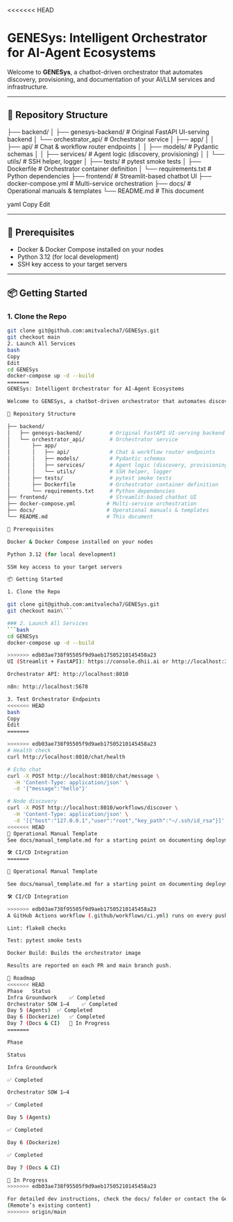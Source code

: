 <<<<<<< HEAD
# GENESys: Intelligent Orchestrator for AI-Agent Ecosystems

Welcome to **GENESys**, a chatbot-driven orchestrator that automates discovery, provisioning, and documentation of your AI/LLM services and infrastructure.

---

## 🚀 Repository Structure

├── backend/
│ ├── genesys-backend/ # Original FastAPI UI-serving backend
│ └── orchestrator_api/ # Orchestrator service
│ ├── app/
│ │ ├── api/ # Chat & workflow router endpoints
│ │ ├── models/ # Pydantic schemas
│ │ ├── services/ # Agent logic (discovery, provisioning)
│ │ └── utils/ # SSH helper, logger
│ ├── tests/ # pytest smoke tests
│ ├── Dockerfile # Orchestrator container definition
│ └── requirements.txt # Python dependencies
├── frontend/ # Streamlit-based chatbot UI
├── docker-compose.yml # Multi-service orchestration
├── docs/ # Operational manuals & templates
└── README.md # This document

yaml
Copy
Edit

---

## 🔧 Prerequisites

- Docker & Docker Compose installed on your nodes
- Python 3.12 (for local development)
- SSH key access to your target servers

---

## 📦 Getting Started

### 1. Clone the Repo
```bash
git clone git@github.com:amitvalecha7/GENESys.git
git checkout main
2. Launch All Services
bash
Copy
Edit
cd GENESys
docker-compose up -d --build
=======
GENESys: Intelligent Orchestrator for AI-Agent Ecosystems

Welcome to GENESys, a chatbot-driven orchestrator that automates discovery, provisioning, and documentation of your AI/LLM services and infrastructure.

🚀 Repository Structure

├── backend/
│   ├── genesys-backend/         # Original FastAPI UI-serving backend
│   └── orchestrator_api/        # Orchestrator service
│       ├── app/
│       │   ├── api/             # Chat & workflow router endpoints
│       │   ├── models/          # Pydantic schemas
│       │   ├── services/        # Agent logic (discovery, provisioning)
│       │   └── utils/           # SSH helper, logger
│       ├── tests/               # pytest smoke tests
│       ├── Dockerfile           # Orchestrator container definition
│       └── requirements.txt     # Python dependencies
├── frontend/                    # Streamlit-based chatbot UI
├── docker-compose.yml          # Multi-service orchestration
├── docs/                       # Operational manuals & templates
└── README.md                   # This document

🔧 Prerequisites

Docker & Docker Compose installed on your nodes

Python 3.12 (for local development)

SSH key access to your target servers

📦 Getting Started

1. Clone the Repo

git clone git@github.com:amitvalecha7/GENESys.git
git checkout main\```

### 2. Launch All Services
```bash
cd GENESys
docker-compose up -d --build

>>>>>>> edb03ae738f95505f9d9aeb17505210145458a23
UI (Streamlit + FastAPI): https://console.dhii.ai or http://localhost:3012

Orchestrator API: http://localhost:8010

n8n: http://localhost:5678

3. Test Orchestrator Endpoints
<<<<<<< HEAD
bash
Copy
Edit
=======

>>>>>>> edb03ae738f95505f9d9aeb17505210145458a23
# Health check
curl http://localhost:8010/chat/health

# Echo chat
curl -X POST http://localhost:8010/chat/message \
  -H 'Content-Type: application/json' \
  -d '{"message":"hello"}'

# Node discovery
curl -X POST http://localhost:8010/workflows/discover \
  -H 'Content-Type: application/json' \
  -d '[{"host":"127.0.0.1","user":"root","key_path":"~/.ssh/id_rsa"}]'
<<<<<<< HEAD
📑 Operational Manual Template
See docs/manual_template.md for a starting point on documenting deployments, architecture, and runbooks.

🛠️ CI/CD Integration
=======

📑 Operational Manual Template

See docs/manual_template.md for a starting point on documenting deployments, architecture, and runbooks.

🛠️ CI/CD Integration

>>>>>>> edb03ae738f95505f9d9aeb17505210145458a23
A GitHub Actions workflow (.github/workflows/ci.yml) runs on every push:

Lint: flake8 checks

Test: pytest smoke tests

Docker Build: Builds the orchestrator image

Results are reported on each PR and main branch push.

📅 Roadmap
<<<<<<< HEAD
Phase	Status
Infra Groundwork	✅ Completed
Orchestrator SOW 1–4	✅ Completed
Day 5 (Agents)	✅ Completed
Day 6 (Dockerize)	✅ Completed
Day 7 (Docs & CI)	🔄 In Progress
=======

Phase

Status

Infra Groundwork

✅ Completed

Orchestrator SOW 1–4

✅ Completed

Day 5 (Agents)

✅ Completed

Day 6 (Dockerize)

✅ Completed

Day 7 (Docs & CI)

🔄 In Progress
>>>>>>> edb03ae738f95505f9d9aeb17505210145458a23

For detailed dev instructions, check the docs/ folder or contact the GenAI team.
(Remote’s existing content)
>>>>>>> origin/main
